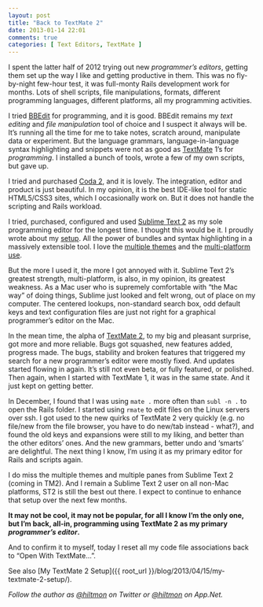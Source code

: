 ```yaml
---
layout: post
title: "Back to TextMate 2"
date: 2013-01-14 22:01
comments: true
categories: [ Text Editors, TextMate ]
---
```


I spent the latter half of 2012 trying out new *programmer’s editors*, getting them set up the way I like and getting productive in them. This was no fly-by-night few-hour test, it was full-monty Rails development work for months. Lots of shell scripts, file manipulations, formats, different programming languages, different platforms, all my programming activities.

I tried [BBEdit](hhttps://itunes.apple.com/us/app/bbedit/id404009241?mt=12&uo=4&at=10l894) for programming, and it is good. BBEdit remains my *text editing* and *file manipulation* tool of choice and I suspect it always will be. It’s running all the time for me to take notes, scratch around, manipulate data or experiment. But the language grammars, language-in-language syntax highlighting and snippets were not as good as [TextMate](http://macromates.com) 1’s for *programming*. I installed a bunch of tools, wrote a few of my own scripts, but gave up.

I tried and purchased [Coda 2](https://itunes.apple.com/us/app/coda-2/id499340368?mt=12&uo=4&at=10l894), and it is lovely. The integration, editor and product is just beautiful. In my opinion, it is the best IDE-like tool for static HTML5/CSS3 sites, which I occasionally work on. But it does not handle the scripting and Rails workload.

I tried, purchased, configured and used [Sublime Text 2](http://www.sublimetext.com/2) as my sole programming editor for the longest time. I thought this would be it. I proudly wrote about my [setup](http://www.hiltmon.com/blog/2012/08/14/my-sublime-text-2-setup/). All the power of bundles and syntax highlighting in a massively extensible tool. I love the [multiple themes](http://www.hiltmon.com/blog/2012/11/07/multiple-themes-in-sublime-text-2/) and the [multi-platform use](http://www.hiltmon.com/blog/2012/11/26/multi-platform-editing-is-sublime/).

But the more I used it, the more I got annoyed with it. Sublime Text 2’s greatest strength, multi-platform, is also, in my opinion, its greatest weakness. As a Mac user who is supremely comfortable with “the Mac way” of doing things, Sublime just looked and felt wrong, out of place on my computer. The centered lookups, non-standard search box, odd default keys and text configuration files are just not right for a graphical programmer’s editor on the Mac.

In the mean time, the alpha of [TextMate 2](https://github.com/textmate/textmate), to my big and pleasant surprise,  got more and more reliable. Bugs got squashed, new features added, progress made. The bugs, stability and broken features that triggered my search for a new programmer’s editor were mostly fixed. And updates started flowing in again. It’s still not even beta, or fully featured, or polished. Then again, when I started with TextMate 1, it was in the same state. And it just kept on getting better.

In December, I found that I was using `mate .` more often than `subl -n .` to open the Rails folder. I started using `rmate` to edit files on the Linux servers over ssh. I got used to the new quirks of TextMate 2 very quickly (e.g. no file/new from the file browser, you have to do new/tab instead - what?), and found the old keys and expansions were still to my liking, and better than the other editors’ ones. And the new grammars, better undo and ‘smarts’ are delightful. The next thing I know, I’m using it as my primary editor for Rails and scripts again. 

I do miss the multiple themes and multiple panes from Sublime Text 2 (coming in TM2). And I remain a Sublime Text 2 user on all non-Mac platforms, ST2 is still the best out there. I expect to continue to enhance that setup over the next few months.

**It may not be cool, it may not be popular, for all I know I’m the only one, but I’m back, all-in, programming using TextMate 2 as my primary *programmer’s editor*.**

And to confirm it to myself, today I reset all my code file associations back to “Open With TextMate...”.

See also [My TextMate 2 Setup]({{ root_url }}/blog/2013/04/15/my-textmate-2-setup/).

*Follow the author as [@hiltmon](http://twitter.com/hiltmon) on Twitter or [@hiltmon](http://alpha.app.net/hiltmon) on App.Net.*